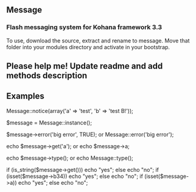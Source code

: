 ## Message

### Flash messaging system for Kohana framework 3.3

To use, download the source, extract and rename to message. 
Move that folder into your modules directory and activate in your bootstrap.

## Please help me! Update readme and add methods description

## Examples

Message::notice(array('a' => 'test', 'b' => 'test B!'));

$message = Message::instance();

$message->error('big error', TRUE);
or 
Message::error('big error');

echo $message->get('a'); 
or
echo $message->a;

echo $message->type(); 
or
echo Message::type();
 
if (is_string($message->get())) echo "yes"; else echo "no";
if (isset($message->b34)) echo "yes"; else echo "no";
if (isset($message->a)) echo "yes"; else echo "no";